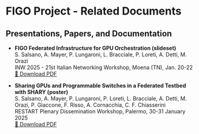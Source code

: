 # FIGO Project - Related Documents

## Presentations, Papers, and Documentation

- **FIGO Federated Infrastructure for GPU Orchestration (slideset)**  
  S. Salsano, A. Mayer, P. Lungaroni, L. Bracciale, P. Loreti, A. Detti, M. Orazi  
  INW 2025 - 21st Italian Networking Workshop, Moena (TN), Jan. 20-22  
  [📄 Download PDF](./salsano-figo-moena-25-v02.pdf)

- **Sharing GPUs and Programmable Switches in a Federated Testbed with SHARY (poster)**  
  S. Salsano, A. Mayer, P. Lungaroni, P. Loreti, L. Bracciale, A. Detti, M. Orazi, P. Giaccone, F. Risso, A. Cornacchia, C. F. Chiasserini  
  RESTART Plenary Dissemination Workshop, Palermo, 30-31 January 2025  
  [📄 Download PDF](./poster_shary_palermo_restart_2025.pdf)
